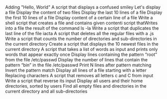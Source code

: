 Adding "Hello, World"
A script that displays a confused smiley
Let's display a file
Display the content of two files
Display the last 10 lines of a file
Display the first 10 lines of a file
Display content of a certain line of a file
Write a shell script that creates a file and contains given contenti script thatWrites into a file the result of the command ls -la
Write a script that duplicates the last line of the file iacta
A script that deletes all the regular files with a .js
Write a script that counts the number of directories and sub-directories in the current directory
Create a script that displays the 10 newest files in the current directory
A script that takes a list of words as input and prints only words that appear exactly once 
Display lines containing the pattern “root” from the file /etc/passwd
Display the number of lines that contain the pattern “bin” in the file /etc/passwd
Print N lines after pattern matching
Invert the pattern match
Display all lines of a file starting with a letter
Replacing characters
A script that removes all letters c and C from input
Write a script that reverse its input
Display all users and their home directories, sorted by users
Find all empty files and directories in the current directory and all sub-directories
